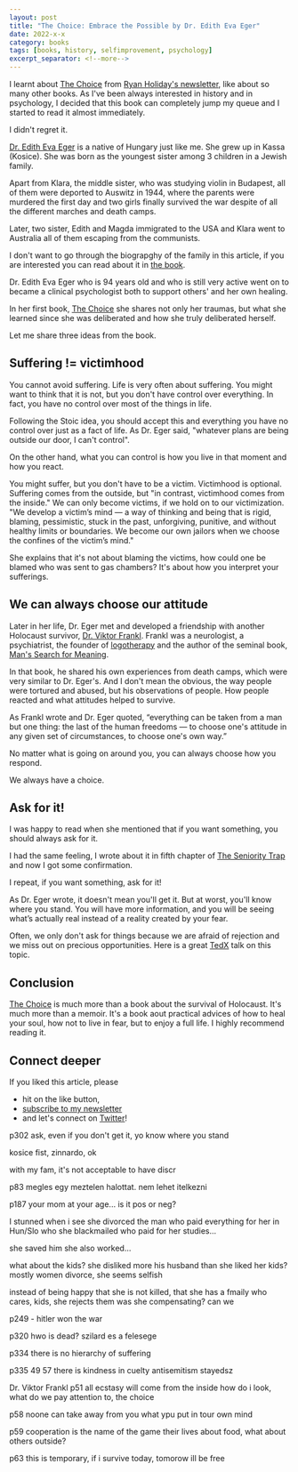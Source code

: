 ```yaml
---
layout: post
title: "The Choice: Embrace the Possible by Dr. Edith Eva Eger"
date: 2022-x-x
category: books
tags: [books, history, selfimprovement, psychology]
excerpt_separator: <!--more-->
---
```

I learnt about [The Choice](https://www.amazon.com/gp/product/150113079X/ref=as_li_qf_asin_il_tl?ie=UTF8&tag=sandordargo-20&creative=9325&linkCode=as2&creativeASIN=150113079X&linkId=a7b9e9295249853ae13c7855c51483fb) from [Ryan Holiday's newsletter](https://ryanholiday.net/the-reading-list/), like about so many other books. As I've been always interested in history and in psychology, I decided that this book can completely jump my queue and I started to read it almost immediately.

I didn't regret it.

[Dr. Edith Eva Eger](https://dreditheger.com/) is a native of Hungary just like me. She grew up in Kassa (Kosice). She was born as the youngest sister among 3 children in a Jewish family.

Apart from Klara, the middle sister, who was studying violin in Budapest, all of them were deported to Auswitz in 1944, where the parents were murdered the first day and two girls finally survived the war despite of all the different marches and death camps.

Later, two sister, Edith and Magda immigrated to the USA and Klara went to Australia all of them escaping from the communists.

I don't want to go through the biograpghy of the family in this article, if you are interested you can read about it in [the book](https://www.amazon.com/gp/product/150113079X/ref=as_li_qf_asin_il_tl?ie=UTF8&tag=sandordargo-20&creative=9325&linkCode=as2&creativeASIN=150113079X&linkId=a7b9e9295249853ae13c7855c51483fb).

Dr. Edith Eva Eger who is 94 years old and who is still very active went on to became a clinical psychologist both to support others' and her own healing.

In her first book, [The Choice](https://www.amazon.com/gp/product/150113079X/ref=as_li_qf_asin_il_tl?ie=UTF8&tag=sandordargo-20&creative=9325&linkCode=as2&creativeASIN=150113079X&linkId=a7b9e9295249853ae13c7855c51483fb) she shares not only her traumas, but what she learned since she was deliberated and how she truly deliberated herself.

Let me share three ideas from the book.

## Suffering != victimhood

You cannot avoid suffering. Life is very often about suffering. You might want to think that it is not, but you don't have control over everything. In fact, you have no control over most of the things in life.

Following the Stoic idea, you should accept this and everything you have no control over just as a fact of life. As Dr. Eger said, "whatever plans are being outside our door, I can't control".

On the other hand, what you can control is how you live in that moment and how you react.

You might suffer, but you don't have to be a victim. Victimhood is optional. Suffering comes from the outside, but "in contrast, victimhood comes from the inside." We can only become victims, if we hold on to our victimization. "We develop a victim’s mind — a way of thinking and being that is rigid, blaming, pessimistic, stuck in the past, unforgiving, punitive, and without healthy limits or boundaries. We become our own jailors when we choose the confines of the victim’s mind."

She explains that it's not about blaming the victims, how could one be blamed who was sent to gas chambers? It's about how you interpret your sufferings.

## We can always choose our attitude

Later in her life, Dr. Eger met and developed a friendship with another Holocaust survivor, [Dr. Viktor Frankl](https://en.wikipedia.org/wiki/Viktor_Frankl). Frankl was a neurologist, a psychiatrist, the founder of [logotherapy](https://en.wikipedia.org/wiki/Logotherapy) and the author of the seminal book, [Man's Search for Meaning](https://www.amazon.com/gp/product/0807014273/ref=as_li_qf_asin_il_tl?ie=UTF8&tag=sandordargo-20&creative=9325&linkCode=as2&creativeASIN=0807014273&linkId=8e70eeae113ef7059015c1d4506be2cf).

In that book, he shared his own experiences from death camps, which were very similar to Dr. Eger's. And I don't mean the obvious, the way people were tortured and abused, but his observations of people. How people reacted and what attitudes helped to survive.

As Frankl wrote and Dr. Eger quoted, “everything can be taken from a man but one thing: the last of the human freedoms — to choose one's attitude in any given set of circumstances, to choose one's own way.”

No matter what is going on around you, you can always choose how you respond.

We always have a choice.

## Ask for it!

I was happy to read when she mentioned that if you want something, you should always ask for it.

I had the same feeling, I wrote about it in fifth chapter of [The Seniority Trap](https://leanpub.com/thesenioritytrap/) and now I got some confirmation.

I repeat, if you want something, ask for it!

As Dr. Eger wrote, it doesn't mean you'll get it. But at worst, you'll know where you stand. You will have more information, and you will be seeing what’s actually real instead of a reality created by your fear.

Often, we only don't ask for things because we are afraid of rejection and we miss out on precious opportunities. Here is a great [TedX](https://www.ted.com/talks/jia_jiang_what_i_learned_from_100_days_of_rejection?referrer=playlist-the_power_of_asking) talk on this topic.

## Conclusion

[The Choice](https://www.amazon.com/gp/product/150113079X/ref=as_li_qf_asin_il_tl?ie=UTF8&tag=sandordargo-20&creative=9325&linkCode=as2&creativeASIN=150113079X&linkId=a7b9e9295249853ae13c7855c51483fb) is much more than a book about the survival of Holocaust. It's much more than a memoir. It's a book aout practical advices of how to heal your soul, how not to live in fear, but to enjoy a full life. I highly recommend reading it.

## Connect deeper

If you liked this article, please 
- hit on the like button,  
- [subscribe to my newsletter](http://eepurl.com/gvcv1j) 
- and let's connect on [Twitter](https://twitter.com/SandorDargo)!


p302 ask, even if you don't get it, yo know where you stand





kosice fist, zinnardo, ok

with my fam, it's not acceptable to have discr


p83 megles egy meztelen halottat. nem lehet itelkezni

p187 your mom at your age... is it pos or neg?

I stunned when i see she divorced the man
who paid everything for her in Hun/Slo
who she blackmailed
who paid for her studies...

she saved him
she also worked...

what about the kids? she disliked more his husband than she liked her kids? mostly women divorce, she seems selfish

instead of being happy that she is not killed, that she has a fmaily who cares, kids, she rejects them
was she compensating?
can we

p249 - hitler won the war


p320 hwo is dead? szilard es a felesege

p334
there is no hierarchy of suffering

p335 49 57 there is kindness in cuelty
antisemitism stayedsz



 Dr. Viktor Frankl
p51 all ecstasy will come from the inside
how do i look, what do we pay attention to, the choice

p58 noone can take away from you what ypu put in tour own mind

p59 cooperation is the name of the game
their lives about food, what about others outside?

p63 this is temporary, if i survive today, tomorow ill be free


